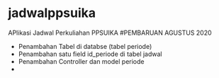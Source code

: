 # jadwalppsuika
APlikasi Jadwal Perkuliahan PPSUIKA 
#PEMBARUAN AGUSTUS 2020
- Penambahan Tabel di databse (tabel periode) 
- Penambahan satu field id_periode di tabel jadwal
- Penambahan Controller dan model periode 
- 